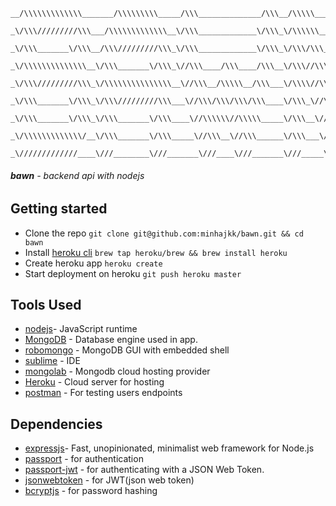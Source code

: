 ```
__/\\\\\\\\\\\\\_______/\\\\\\\\\_____/\\\______________/\\\__/\\\\\_____/\\\_        
 _\/\\\/////////\\\___/\\\\\\\\\\\\\__\/\\\_____________\/\\\_\/\\\\\\___\/\\\_       
  _\/\\\_______\/\\\__/\\\/////////\\\_\/\\\_____________\/\\\_\/\\\/\\\__\/\\\_      
   _\/\\\\\\\\\\\\\\__\/\\\_______\/\\\_\//\\\____/\\\____/\\\__\/\\\//\\\_\/\\\_     
    _\/\\\/////////\\\_\/\\\\\\\\\\\\\\\__\//\\\__/\\\\\__/\\\___\/\\\\//\\\\/\\\_    
     _\/\\\_______\/\\\_\/\\\/////////\\\___\//\\\/\\\/\\\/\\\____\/\\\_\//\\\/\\\_   
      _\/\\\_______\/\\\_\/\\\_______\/\\\____\//\\\\\\//\\\\\_____\/\\\__\//\\\\\\_  
       _\/\\\\\\\\\\\\\/__\/\\\_______\/\\\_____\//\\\__\//\\\______\/\\\___\//\\\\\_ 
        _\/////////////____\///________\///_______\///____\///_______\///_____\/////__
```
###### **bawn** - backend api with nodejs
## Getting started
  - Clone the repo `git clone git@github.com:minhajkk/bawn.git && cd bawn` 
  - Install [heroku cli](https://devcenter.heroku.com/articles/heroku-cli)  `brew tap heroku/brew && brew install heroku`
  - Create heroku app `heroku create`
  - Start deployment on heroku `git push heroku master`

## Tools Used
- [nodejs](https://nodejs.org/en/)- JavaScript runtime
- [MongoDB](https://www.mongodb.com/) - Database engine used in app.
- [robomongo](https://robomongo.org/) - MongoDB GUI with embedded shell
- [sublime](https://www.sublimetext.com/) - IDE
- [mongolab](https://mongolab.com) - Mongodb cloud hosting provider
- [Heroku](https://stark-savannah-94568.herokuapp.com/) - Cloud server for hosting
- [postman](http://www.getpostman.com/) - For testing users endpoints

## Dependencies
- [expressjs](https://expressjs.com/)- Fast, unopinionated, minimalist web framework for Node.js
- [passport](http://www.passportjs.org/) - for authentication
- [passport-jwt](https://www.npmjs.com/package/passport-jwt) - for authenticating with a JSON Web Token.
- [jsonwebtoken](https://www.npmjs.com/package/jsonwebtoken) - for JWT(json web token)
- [bcryptjs](https://www.npmjs.com/package/bcryptjs) - for password hashing
